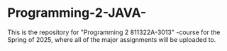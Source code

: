 # Programming-2-JAVA-
This is the repository for "Programming 2 811322A-3013" -course for the Spring of 2025, where all of the major assignments will be uploaded to.

